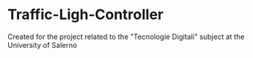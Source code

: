 # Traffic-Ligh-Controller
Created for the project related to the "Tecnologie Digitali" subject at the University of Salerno 
